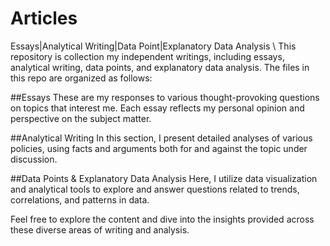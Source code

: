 # Articles
Essays|Analytical Writing|Data Point|Explanatory Data Analysis \\
This repository is collection my independent writings, including essays, analytical writing, data points, and explanatory data analysis. The files in this repo are organized as follows:

##Essays
These are my responses to various thought-provoking questions on topics that interest me. Each essay reflects my personal opinion and perspective on the subject matter.

##Analytical Writing
In this section, I present detailed analyses of various policies, using facts and arguments both for and against the topic under discussion.

##Data Points & Explanatory Data Analysis
Here, I utilize data visualization and analytical tools to explore and answer questions related to trends, correlations, and patterns in data.

Feel free to explore the content and dive into the insights provided across these diverse areas of writing and analysis.
